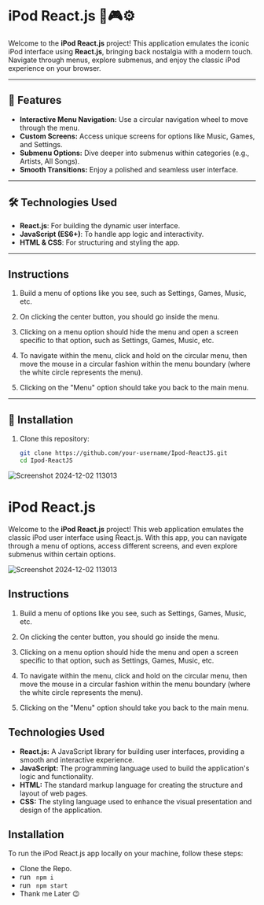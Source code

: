 # iPod React.js 🎵🎮⚙️

Welcome to the **iPod React.js** project! This application emulates the iconic iPod interface using **React.js**, bringing back nostalgia with a modern touch. Navigate through menus, explore submenus, and enjoy the classic iPod experience on your browser.

---

## 🚀 Features

- **Interactive Menu Navigation:** Use a circular navigation wheel to move through the menu.
- **Custom Screens:** Access unique screens for options like Music, Games, and Settings.
- **Submenu Options:** Dive deeper into submenus within categories (e.g., Artists, All Songs).
- **Smooth Transitions:** Enjoy a polished and seamless user interface.

---

## 🛠️ Technologies Used

- **React.js**: For building the dynamic user interface.
- **JavaScript (ES6+)**: To handle app logic and interactivity.
- **HTML & CSS**: For structuring and styling the app.

---

## Instructions

1. Build a menu of options like you see, such as Settings, Games, Music, etc.

2. On clicking the center button, you should go inside the menu.

3. Clicking on a menu option should hide the menu and open a screen specific to that option, such as Settings, Games, Music, etc.

4. To navigate within the menu, click and hold on the circular menu, then move the mouse in a circular fashion within the menu boundary (where the white circle represents the menu).

5. Clicking on the "Menu" option should take you back to the main menu.

---

## 📖 Installation

1. Clone this repository:
   ```bash
   git clone https://github.com/your-username/Ipod-ReactJS.git
   cd Ipod-ReactJS

![Screenshot 2024-12-02 113013](https://github.com/user-attachments/assets/c6066d2e-74ec-49f1-b0ed-1bb5d2de24f4)



# iPod React.js

Welcome to the **iPod React.js** project! This web application emulates the classic iPod user interface using React.js. With this app, you can navigate through a menu of options, access different screens, and even explore submenus within certain options.

![Screenshot 2024-12-02 113013](https://github.com/user-attachments/assets/c6066d2e-74ec-49f1-b0ed-1bb5d2de24f4)


## Instructions

1. Build a menu of options like you see, such as Settings, Games, Music, etc.

2. On clicking the center button, you should go inside the menu.

3. Clicking on a menu option should hide the menu and open a screen specific to that option, such as Settings, Games, Music, etc.

4. To navigate within the menu, click and hold on the circular menu, then move the mouse in a circular fashion within the menu boundary (where the white circle represents the menu).

5. Clicking on the "Menu" option should take you back to the main menu.


## Technologies Used

- **React.js:** A JavaScript library for building user interfaces, providing a smooth and interactive experience.
- **JavaScript:** The programming language used to build the application's logic and functionality.
- **HTML:** The standard markup language for creating the structure and layout of web pages.
- **CSS:** The styling language used to enhance the visual presentation and design of the application.

## Installation

To run the iPod React.js app locally on your machine, follow these steps:

- Clone the Repo.
- run <code> npm i </code>
- run <code> npm start </code>
- Thank me Later 😉




